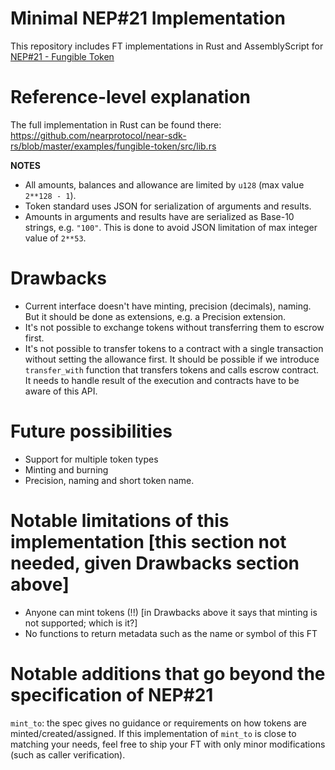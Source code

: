 # Minimal NEP#21 Implementation

This repository includes FT implementations in Rust and AssemblyScript for [NEP#21 - Fungible Token](https://github.com/nearprotocol/NEPs/blob/master/specs/Standards/Tokens/FungibleToken.md)

# Reference-level explanation

The full implementation in Rust can be found there: https://github.com/nearprotocol/near-sdk-rs/blob/master/examples/fungible-token/src/lib.rs

**NOTES**

- All amounts, balances and allowance are limited by `u128` (max value `2**128 - 1`).
- Token standard uses JSON for serialization of arguments and results.
- Amounts in arguments and results have are serialized as Base-10 strings, e.g. `"100"`. This is done to avoid JSON limitation of max integer value of `2**53`.

# Drawbacks

- Current interface doesn't have minting, precision (decimals), naming. But it should be done as extensions, e.g. a Precision extension.
- It's not possible to exchange tokens without transferring them to escrow first.
- It's not possible to transfer tokens to a contract with a single transaction without setting the allowance first. It should be possible if we introduce `transfer_with` function that transfers tokens and calls escrow contract. It needs to handle result of the execution and contracts have to be aware of this API.

# Future possibilities

- Support for multiple token types
- Minting and burning
- Precision, naming and short token name.

# Notable limitations of this implementation [this section not needed, given Drawbacks section above]

- Anyone can mint tokens (!!) [in Drawbacks above it says that minting is not supported; which is it?]
- No functions to return metadata such as the name or symbol of this FT

# Notable additions that go beyond the specification of NEP#21

`mint_to`: the spec gives no guidance or requirements on how tokens are minted/created/assigned. If this implementation of `mint_to` is close to matching your needs, feel free to ship your FT with only minor modifications (such as caller verification).
